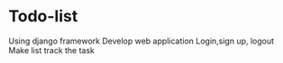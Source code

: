# Todo-list

Using django framework
Develop web application 
Login,sign up, logout
Make list track the task
